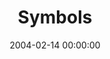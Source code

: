 ---
layout: series
series: "Symbols"
permalink: "/symbols/"
title: "Symbols"
date: 2004-02-14 00:00:00
endDate: 2004-03-07 00:00:00
description: "Jesus often engaged those around him with word pictures and metaphors to help them understand eternal truths. And it was often elements from nature that he focused on. He seemed to say that theres deep learning about God that can be found when we look closer at the creation around us. Join us over these four weeks as we take a closer look at a few of these symbols he used and what they mean to our lives today."
src: "http://s3.amazonaws.com/crossroads-media/images/bigscreen.symbols.jpg"
---
